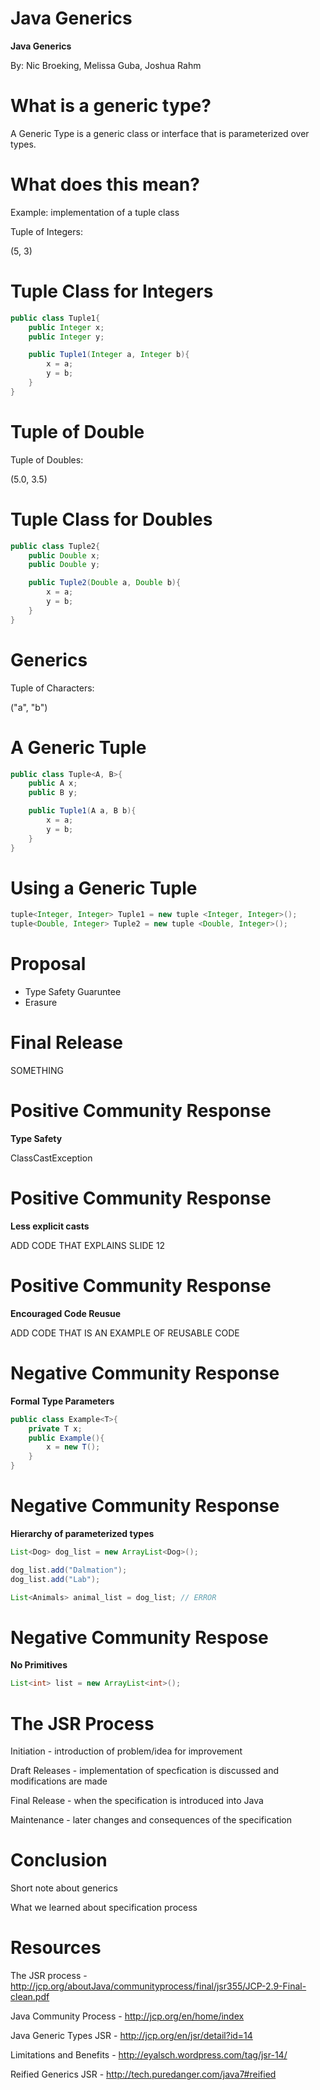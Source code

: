 Java Generics
=============

**Java Generics**

By: Nic Broeking, Melissa Guba, Joshua Rahm

What is a generic type?
=======================

A Generic Type is a generic class or interface that is parameterized over types.


What does this mean?
====================

Example: implementation of a tuple class

Tuple of Integers:

(5, 3)

Tuple Class for Integers
=====================

~~~~~~~~~~~~~~~~~~~~~~~~~~~~~~~~~~~~~~~~~~~~~~~~~~~~~~~~~~java
public class Tuple1{
	public Integer x;
	public Integer y;

	public Tuple1(Integer a, Integer b){
		x = a;
		y = b;
	}
}
~~~~~~~~~~~~~~~~~~~~~~~~~~~~~~~~~~~~~~~~~~~~~~~~~~~~~~~~~~~~~~

Tuple of Double
===============

Tuple of Doubles:

(5.0, 3.5)


Tuple Class for Doubles
====================

~~~~~~~~~~~~~~~~~~~~~~~~~~~~~~~~~~~~~~~~~~~~~~~~~~~~~~~~~~java
public class Tuple2{
	public Double x;
	public Double y;

	public Tuple2(Double a, Double b){
		x = a;
		y = b;
	}
}
~~~~~~~~~~~~~~~~~~~~~~~~~~~~~~~~~~~~~~~~~~~~~~~~~~~~~~~~~~~~~~


Generics
========

Tuple of Characters:

("a", "b")


A Generic Tuple
===============

~~~~~~~~~~~~~~~~~~~~~~~~~~~~~~~~~~~~~~~~~~~~~~~~~~~~~~~~~~java
public class Tuple<A, B>{
	public A x;
	public B y;

	public Tuple1(A a, B b){
		x = a;
		y = b;
	}
}
~~~~~~~~~~~~~~~~~~~~~~~~~~~~~~~~~~~~~~~~~~~~~~~~~~~~~~~~~~~~~~


Using a Generic Tuple
=====================

~~~~~~~~~~~~~~~~~~~~~~~~~~~~~~~~~~~~~~~~~~~~~~~~~~~~~~~~~~java
tuple<Integer, Integer> Tuple1 = new tuple <Integer, Integer>();
tuple<Double, Integer> Tuple2 = new tuple <Double, Integer>();
~~~~~~~~~~~~~~~~~~~~~~~~~~~~~~~~~~~~~~~~~~~~~~~~~~~~~~~~~~~~~~


Proposal
========

* Type Safety Guaruntee
* Erasure



Final Release
=============
SOMETHING


Positive Community Response
===========================
**Type Safety**

ClassCastException


Positive Community Response
===========================
**Less explicit casts**

ADD CODE THAT EXPLAINS SLIDE 12


Positive Community Response
===========================
**Encouraged Code Reusue**

ADD CODE THAT IS AN EXAMPLE OF REUSABLE CODE


Negative Community Response
===========================
**Formal Type Parameters**

~~~~~~~~~~~~~~~~~~~~~~~~~~~~~~~~~~~~~~~~~~~~~~~~~~~~~~~~~~java
public class Example<T>{
	private T x;
	public Example(){
		x = new T();
	}
}
~~~~~~~~~~~~~~~~~~~~~~~~~~~~~~~~~~~~~~~~~~~~~~~~~~~~~~~~~~~~~~

Negative Community Response
===========================
**Hierarchy of parameterized types**

~~~~~~~~~~~~~~~~~~~~~~~~~~~~~~~~~~~~~~~~~~~~~~~~~~~~~~~~~~java
List<Dog> dog_list = new ArrayList<Dog>();

dog_list.add("Dalmation");
dog_list.add("Lab");

List<Animals> animal_list = dog_list; // ERROR
~~~~~~~~~~~~~~~~~~~~~~~~~~~~~~~~~~~~~~~~~~~~~~~~~~~~~~~~~~~~~~

Negative Community Respose
==========================
**No Primitives**

~~~~~~~~~~~~~~~~~~~~~~~~~~~~~~~~~~~~~~~~~~~~~~~~~~~~~~~~~~java
List<int> list = new ArrayList<int>();
~~~~~~~~~~~~~~~~~~~~~~~~~~~~~~~~~~~~~~~~~~~~~~~~~~~~~~~~~~~~~~


The JSR Process
===============

Initiation - introduction of problem/idea for improvement

Draft Releases - implementation of specfication is discussed and modifications are made

Final Release - when the specification is introduced into Java

Maintenance - later changes and consequences of the specification


Conclusion
==========

Short note about generics

What we learned about specification process

Resources
=========
The JSR process - http://jcp.org/aboutJava/communityprocess/final/jsr355/JCP-2.9-Final-clean.pdf

Java Community Process - http://jcp.org/en/home/index

Java Generic Types JSR - http://jcp.org/en/jsr/detail?id=14

Limitations and Benefits - http://eyalsch.wordpress.com/tag/jsr-14/

Reified Generics JSR - http://tech.puredanger.com/java7#reified






